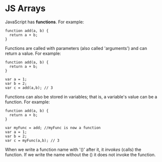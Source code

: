 # JS Arrays 

JavaScript has **functions**. For example:

    function add(a, b) { 
      return a + b; 
    }

Functions are called with parameters (also called 'arguments') and can return a value. For example:

    function add(a, b) { 
      return a + b; 
    }

    var a = 1;
    var b = 2;
    var c = add(a,b); // 3

Functions can also be stored in variables; that is, a variable's value can be a function. For example:

    function add(a, b) { 
      return a + b; 
    }

    var myFunc = add; //myFunc is now a function
    var a = 1;
    var b = 2;
    var c = myFunc(a,b); // 3 

When we write a function name with '()' after it, it *invokes* (calls) the function. If we write the name without the () it does not invoke the function. 
